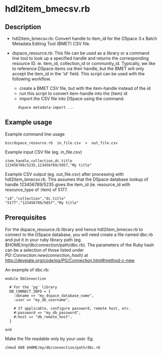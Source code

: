 hdl2item_bmecsv.rb
==================

Description
-----------

- hdl2item_bmecsv.rb: Convert handle to item_id for the DSpace 3.x
  Batch Metadata Editing Tool (BMET) CSV file.

- dspace_resource.rb: This file can be used as a library or a command
  line tool to look up a specified handle and returns the corresponding
  resource ID.  ie. item_id, collection_id or community_id.
  Typically, we like to reference DSpace items via their handle, but
  the BMET will only accept the item_id in the 'id' field. This script
  can be used with the following workflow.
  - create a BMET CSV file, but with the item-handle instead of the id
  - run this script to convert item-handle into the (item) id
  - import the CSV file into DSpace using the command:
```
      dspace metadata-import ...
```

Example usage
-------------

Example command line usage
```
bin/dspace_resource.rb  in_file.csv  >  out_file.csv
```

Example input CSV file (eg. in_file.csv)
```
item_handle,collection,dc.title
123456789/5235,123456789/5057,"My title"
```

Example CSV output (eg. out_file.csv) after processing with
hdl2item_bmecsv.rb. This assumes that the DSpace database lookup
of handle 123456789/5235 gives the item_id (ie. resource_id with
resource_type of :item) of 5177.
```
"id","collection","dc.title"
"5177","123456789/5057","My title"
```

Prerequisites
-------------
For the dspace_resource.rb library and hence hdl2item_bmecsv.rb
to connect to the DSpace database, you will need create a file
named dbc.rb and put it in your ruby library path (eg.
$HOME/my/db/connection/path/dbc.rb).  The parameters of the
Ruby hash can be a selection of those listed under
*PG::Connection.new(connection_hash)* at
http://deveiate.org/code/pg/PG/Connection.html#method-c-new

An example of dbc.rb:
```
module DbConnection

  # For the 'pg' library
  DB_CONNECT_INFO = {
    :dbname => "my_dspace_database_name",
    :user => "my_db_username",

    # If applicable, configure password, remote host, etc.
    #:password => "my_db_password",
    #:host => "db_remote_host",
  }

end
```

Make the file readable only by your user. Eg.
```
chmod 600 $HOME/my/db/connection/path/dbc.rb
```

